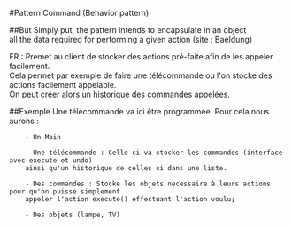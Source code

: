 #Pattern Command (Behavior pattern)

##But 
Simply put, the pattern intends to encapsulate in an object
<br> 
all the data required for performing a given action  (site : Baeldung)

FR : Premet au client de stocker des actions pré-faite afin de les appeler facilement. <br>
Cela permet par exemple de faire une télécommande ou l'on stocke des actions facilement appelable. <br>
On peut créer alors un historique des commandes appelées.


##Exemple
Une télécommande va ici être programmée. Pour cela nous aurons : <br>
```
    - Un Main 
    
    - Une télécommande : Celle ci va stocker les commandes (interface avec execute et undo)
    ainsi qu'un historique de celles ci dans une liste.
    
    - Des commandes : Stocke les objets necessaire à leurs actions pour qu'on puisse simplement
    appeler l'action execute() effectuant l'action voulu;
    
    - Des objets (lampe, TV)
```

